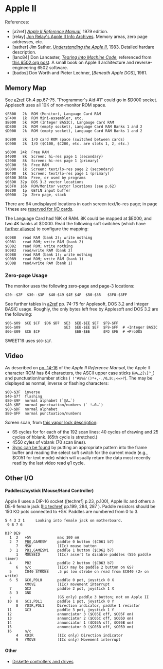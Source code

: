 Apple II
========

References:
- \[a2ref] [_Apple II Reference Manual_][a2ref], 1979 edition.
- \[relay] [Jon Relay's Apple II Info Archives][relay]. Memory areas,
  zero page addresses, etc.
- \[sather] Jim Sather, [_Understanding the Apple II_][sather], 1983.
  Detailed hardare description.
- \[lanc84] Don Lancaster, [_Tearing Into Machine Code_][lanc84],
  referenced from [this 6502.org post][p67532]. A small book on Apple
  II architecture and reverse-engineering 6502 software.
- \[bados] Don Worth and Pieter Lechner, [_Beneath Apple DOS_], 1981.


Memory Map
----------

See [a2ref] Ch.4 pp.67-75. "Programmer's Aid #1" could go in $D000
socket. Applesoft uses all 10K of non-monitor ROM space.

    $F800   2k  ROM (Monitor), Language Card RAM
    $F400   1k  ROM Mini-assembler, etc.
    $E000   5k  ROM (Integer BASIC), Langauge Card RAM
    $D800   2k  ROM (empty socket), Language Card RAM Banks 1 and 2
    $D000   2k  ROM (empty socket), Language Card RAM Banks 1 and 2

    $C800   2k  I/O card ROM space (switched between cards)
    $C000   2k  I/O ($C100, $C200, etc. are slots 1, 2, etc.)

    $6000  24k  Free RAM
    $4000   8k  Screen: hi-res page 1 (secondary)
    $2000   8k  Screen: hi-res page 1 (primary)
    $0C00   5k  Free RAM
    $0800   1k  Screen: text/lo-res page 2 (secondary)
    $0400   1k  Screen: text/lo-res page 1 (primary)
    $0300 308b  Free, or used by programs
    $03D0  32p  DOS 3.3 vector locations
    $03F0  16b  ROM/Monitor vector locations (see p.62)
    $0200   1p  GETLN input buffer
    $0000   2p  Zero page, stack

There are 64 undisplayed locations in each screen text/lo-res page; in
page 1 these are [reserved for I/O cards][jr-screenholes].

The Language Card had 16K of RAM. 8K could be mapped at $E000, and two
4K banks at $D000. Read the following soft switches (which have
[further aliases][relay-io]) to configure the mapping:

    $C080   read RAM (bank 2); write nothing
    $C081   read ROM; write RAM (bank 2)
    $C082   read ROM; write nothing
    $C083   read/write RAM (bank 2)
    $C088   read RAM (bank 1); write nothing
    $C089   read ROM; write RAM (bank 1)
    $C08B   read/write RAM (bank 1)

### Zero-page Usage

The monitor uses the following zero-page and page-3 locations:

    $20--$2F  $30--$3F  $40-$49 $4E $4F  $50-$55   $3F0-$3FF

See further tables in [a2ref] pp. 74-75 for Applesoft, DOS 3.2 and
Integer BASIC usage. Roughly, the only bytes left free by Applesoft
and DOS 3.2 are the following:

    $06-$09  $CE $CF  $D6 $D7  $E3  $EB-$EE $EF  $F9-$FF
    $06-$09                    $E3  $EB-$EE $EF  $F9-$FF  # +Integer BASIC
    $06-$09  $CE $CF                $EB-$EE      $FD $FE  # +ProDOS

SWEET16 uses `$00`-`$1F`.


Video
-----

As described on [pp. 14-16][a2ref 14] of the _Apple II Reference Manual_,
the Apple II character ROM has 64 characters, the ASCII upper case sticks
(`@A…Z[\]^_`) and punctuation/number sticks (` !"#$%&'()*+,-./0…9:;<=>?`).
The may be displayed as normal, inverse or flashing characters:

    $00-$3F  inverse
    $40-$7f  flashing
    $80-$9F  normal alphabet (`@A…`)
    $A0-$BF  normal punctuation/numbers (` !…0…`)
    $C0-$DF  normal alphabet
    $E0-$FF  normal punctuation/numbers

Screen scan, from [this vapor lock description][vapor]:
- 65 cycles for for each of the 192 scan lines: 40 cycles of drawing
  and 25 cycles of hblank. (65th cycle is stretched.)
- 4550 cyles of vblank (70 scan lines).
- [Sync can be found][rcse 14027] by putting an appropriate pattern
  into the frame buffer and reading the select soft switch for the
  current mode (e.g., $C051 for text mode) which will usually return
  the data most recently read by the last video read φ1 cycle.


Other I/O
---------

#### Paddles/Joystick (Mouse/Hand Controller)

Apple II uses a DIP-16 socket ([techref] p.23, p.100), Apple IIc and
others a DE-9 female jack ([IIc techref] pp.199, 284, 287 ). Paddle
resistors should be 150 KΩ pots connected to +5V. Paddles are numbered
from 0 to 3.

    5 4 3 2 1     Looking into female jack on motherboard.
     9 8 7 6

    DIP DE9
      1  2   +5V            max 100 mA
      2  7   PB0,GAMESW     paddle 0 button ($C061 b7)
         7   M̅S̅W̅            (IIc) mouse button
      3  1   PB1,GAMESW1    paddle 1 button ($C062 b7)
         1   M̅O̅U̅S̅E̅I̅D̅        (IIc) assert to disable paddles (556 paddle timer)
      4      PB2            paddle 2 button ($C063 b7)
         6   n/c            (IIc) may be paddle 2 button on GS?
      5      C̅0̅4̅0̅ ̅S̅T̅R̅O̅B̅E̅    .5 μs low strobe on read from $C040 (2× on write)
      6  5   GC0,PDL0       paddle 0 pot, joystick 0 X
             XMOVE          (IIc) movement interrupt
      7      GC2            paddle 2 pot, joystick 1 X
      8  3   GND
      ₉                     (GS only) paddle 3 button; not on Apple II
     10  8   GC1,PDL1       paddle 1 pot, joystick 0 Y
         8   YDIR,PDL1      Direction indicator, paddle 1 resistor
     11      GC3            paddle 3 pot, joystick 1 Y
     12                     annunciator 3 ($C05E off, $C05F on)
     13                     annunciator 2 ($C05C off, $C05D on)
     14                     annunciator 1 ($C05A off, $C05B on)
     15                     annunciator 0 ($C058 off, $C059 on)
     16      n/c
         4   XDIR           (IIc only) Direction indicator
         9   YMOVE          (IIc only) Movement interrupt

#### Other

- [Diskette controllers and drives](disk.md)



<!-------------------------------------------------------------------->
[IIc techref]: https://archive.org/details/Apple_IIc_Technical_Reference_Manual
[a2cref]: https://archive.org/details/Apple_IIc_Technical_Reference_Manual
[a2ref]: https://archive.org/stream/Apple_II_Reference_Manual_1979_Apple#page/n3/mode/1up
[bados]: https://archive.org/details/Beneath_Apple_DOS_OCR/page/n2/mode/1up
[jr-screenholes]: http://www.kreativekorp.com/miscpages/a2info/screenholes.shtml
[lanc84]: http://forum.6502.org/download/file.php?id=7848
[p67532]: http://forum.6502.org/viewtopic.php?f=3&t=5517&sid=f6734cd034b51b20dcd393f67a3c48fe&start=30#p67532
[rcse 14027]: https://retrocomputing.stackexchange.com/q/14027/7208
[relay-io]: https://www.kreativekorp.com/miscpages/a2info/iomemory.shtml
[relay]: https://www.kreativekorp.com/miscpages/a2info/index.shtml
[sather]: https://archive.org/details/Understanding_the_Apple_II_1983_Quality_Software/mode/1up
[vapor]: http://www.deater.net/weave/vmwprod/megademo/vapor_lock.html

[a2ref 14]: https://archive.org/stream/Apple_II_Reference_Manual_1979_Apple#page/n24/mode/1up
